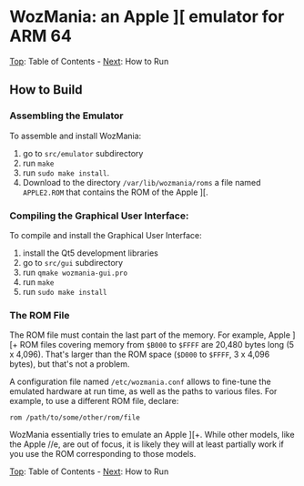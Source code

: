 # WozMania: an Apple ][ emulator for ARM 64


[Top](wozmania.md): Table of Contents - [Next](run.md): How to Run


## How to Build


### Assembling the Emulator

To assemble and install WozMania:

1. go to `src/emulator` subdirectory
2. run `make`
3. run `sudo make install`.
4. Download to the directory `/var/lib/wozmania/roms` a file
   named `APPLE2.ROM` that contains the ROM of the Apple ]\[.


### Compiling the Graphical User Interface:

To compile and install the Graphical User Interface:

1. install the Qt5 development libraries
2. go to `src/gui` subdirectory
3. run `qmake wozmania-gui.pro`
4. run `make`
5. run `sudo make install`


### The ROM File

The ROM file must contain the last part of the memory. For example,
Apple ]\[+ ROM files covering memory from `$B000` to `$FFFF` are
20,480 bytes long (5 x 4,096). That's larger than the ROM space
(`$D000` to `$FFFF`, 3 x 4,096 bytes), but that's not a problem.

A configuration file named `/etc/wozmania.conf` allows to fine-tune
the emulated hardware at run time, as well as the paths to various
files. For example, to use a different ROM file, declare:
```
rom /path/to/some/other/rom/file
```

WozMania essentially tries to emulate an Apple ]\[+. While other models,
like the Apple //e, are out of focus, it is likely they will at least
partially work if you use the ROM corresponding to those models.


[Top](wozmania.md): Table of Contents - [Next](run.md): How to Run
